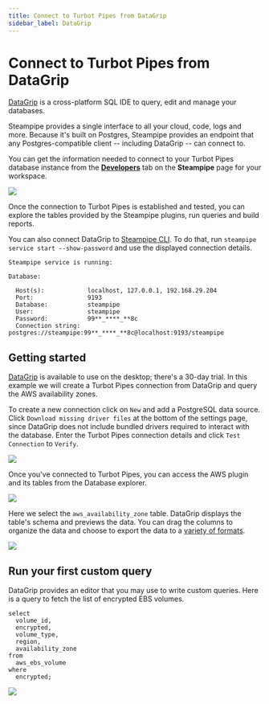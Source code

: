 ```yaml
---
title: Connect to Turbot Pipes from DataGrip
sidebar_label: DataGrip
---
```


# Connect to Turbot Pipes from DataGrip

[DataGrip](https://www.jetbrains.com/datagrip/) is a cross-platform SQL IDE to
query, edit and manage your databases.

Steampipe provides a single interface to all your cloud, code, logs and more.
Because it's built on Postgres, Steampipe provides an endpoint that any
Postgres-compatible client -- including DataGrip -- can connect to.

You can get the information needed to connect to your Turbot Pipes database instance from the **[Developers](/pipes/docs/using/steampipe/developers)** tab on the **Steampipe** page for your workspace.  

![](/images/docs/pipes/steampipe/pipes_steampipe_developer_database.png)

Once the connection to Turbot Pipes is established and tested, you can explore
the tables provided by the Steampipe plugins, run queries and build reports.

You can also connect DataGrip to
[Steampipe CLI](https://steampipe.io/downloads). To do that, run
`steampipe service start --show-password` and use the displayed connection
details.

```
Steampipe service is running:

Database:

  Host(s):            localhost, 127.0.0.1, 192.168.29.204
  Port:               9193
  Database:           steampipe
  User:               steampipe
  Password:           99**_****_**8c
  Connection string:  postgres://steampipe:99**_****_**8c@localhost:9193/steampipe
```

## Getting started

[DataGrip](https://www.jetbrains.com/datagrip/download/#section=mac) is
available to use on the desktop; there's a 30-day trial. In this example we will
create a Turbot Pipes connection from DataGrip and query the AWS availability
zones.

To create a new connection click on `New` and add a PostgreSQL data source.
Click `Download missing driver files` at the bottom of the settings page, since
DataGrip does not include bundled drivers required to interact with the
database. Enter the Turbot Pipes connection details and click `Test Connection`
to `Verify`.

<div style={{"marginTop":"1em", "marginBottom":"1em", "width":"90%"}}>
<img src="/images/docs/pipes/datagrip-connection-success.png" />
</div>

Once you've connected to Turbot Pipes, you can access the AWS plugin and its
tables from the Database explorer.

<div style={{"marginTop":"1em", "marginBottom":"1em", "width":"50%"}}>
<img src="/images/docs/pipes/datagrip-database-explorer.png" />
</div>

Here we select the `aws_availability_zone` table. DataGrip displays the table's
schema and previews the data. You can drag the columns to organize the data and
choose to export the data to a
[variety of formats](https://steampipe.io/docs/reference/cli/check#output-formats).

<div style={{"marginTop":"1em", "marginBottom":"1em", "width":"90%"}}>
<img src="/images/docs/pipes/datagrip-availability-zone-result.png" />
</div>

## Run your first custom query

DataGrip provides an editor that you may use to write custom queries. Here is a
query to fetch the list of encrypted EBS volumes.

```
select
  volume_id,
  encrypted,
  volume_type,
  region,
  availability_zone
from
  aws_ebs_volume
where
  encrypted;
```

<div style={{"marginTop":"1em", "marginBottom":"1em", "width":"90%"}}>
<img src="/images/docs/pipes/datagrip-custom-query-result.png" />
</div>
